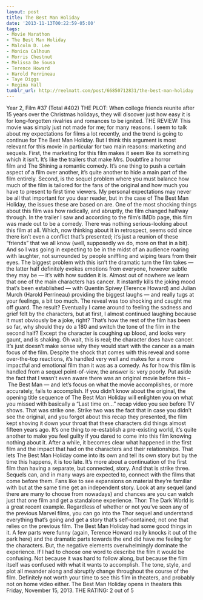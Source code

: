 ```yaml
---
layout: post
title: The Best Man Holiday
date: '2013-11-13T00:22:59-05:00'
tags:
- Movie Marathon
- The Best Man Holiday
- Malcolm D. Lee
- Monica Calhoun
- Morris Chestnut
- Melissa De Sousa
- Terence Howard
- Harold Perrineau
- Taye Diggs
- Regina Hall
tumblr_url: http://reelmatt.com/post/66850712831/the-best-man-holiday
---
```



Year 2, Film #37 (Total #402)
THE PLOT: When college friends reunite after 15 years over the Christmas holidays, they will discover just how easy it is for long-forgotten rivalries and romances to be ignited.
THE REVIEW: This movie was simply just not made for me; for many reasons. I seem to talk about my expectations for films a lot recently, and the trend is going to continue for The Best Man Holiday. But I think this argument is most relevant for this movie in particular for two main reasons: marketing and sequels. First, the marketing for this film makes it seem like its something which it isn’t. It’s like the trailers that make Mrs. Doubtfire a horror film and The Shining a romantic comedy. It’s one thing to push a certain aspect of a film over another, it’s quite another to hide a main part of the film entirely. Second, is the sequel problem where you must balance how much of the film is tailored for the fans of the original and how much you have to present to first time viewers. My personal expectations may never be all that important for you dear reader, but in the case of The Best Man Holiday, the issues these are based on are.
One of the most shocking things about this film was how radically, and abruptly, the film changed halfway through. In the trailer I saw and according to the film’s IMDb page, this film was made out to be a comedy. There was nothing serious-looking about this film at all. Which, now thinking about it in retrospect, seems odd since there isn’t even a conflict that’s presented; it’s just a reunion of these “friends” that we all know (well, supposedly we do, more on that in a bit). And so I was going in expecting to be in the midst of an audience roaring with laughter, not surrounded by people sniffling and wiping tears from their eyes. The biggest problem with this isn’t the dramatic turn the film takes — the latter half definitely evokes emotions from everyone, however subtle they may be — it’s with how sudden it is. Almost out of nowhere we learn that one of the main characters has cancer. It instantly kills the joking mood that’s been established — with Quentin Spivey (Terence Howard) and Julian Murch (Harold Perrineau) providing the biggest laughs — and really tugs at your feelings, a bit too much. The reveal was too shocking and caught me off guard. The result? Eventually I came around to feeling the sadness and grief felt by the characters, but at first, I almost continued laughing because it must obviously be a joke, right? That’s how the rest of the film has been so far, why should they do a 180 and switch the tone of the film in the second half? Except the character is coughing up blood, and looks very gaunt, and is shaking. Oh wait, this is real; the character does have cancer. It’s just doesn’t make sense why they would start with the cancer as a main focus of the film. Despite the shock that comes with this reveal and some over-the-top reactions, it’s handled very well and makes for a more impactful and emotional film than it was as a comedy.
As for how this film is handled from a sequel point-of-view, the answer is: very poorly. Put aside the fact that I wasn’t even aware there was an original movie before this – The Best Man — and let’s focus on what the movie accomplishes, or more accurately, fails to accomplish. If you didn’t know about the original, the opening title sequence of The Best Man Holiday will enlighten you on what you missed with basically a “Last time on…” recap video you see before TV shows. That was strike one. Strike two was the fact that in case you didn’t see the original, and you forgot about this recap they presented, the film kept shoving it down your throat that these characters did things almost fifteen years ago. It’s one thing to re-establish a pre-existing world, it’s quite another to make you feel guilty if you dared to come into this film knowing nothing about it. After a while, it becomes clear what happened in the first film and the impact that had on the characters and their relationships. That lets The Best Man Holiday come into its own and tell its own story but by the time this happens, it is too late. It’s more about a continuation of the first film than having a separate, but connected, story. And that is strike three. Sequels can, and in many ways are expected to, connect with the films that come before them. Fans like to see expansions on material they’re familiar with but at the same time get an independent story. Look at any sequel (and there are many to choose from nowadays) and chances are you can watch just that one film and get a standalone experience. Thor: The Dark World is a great recent example. Regardless of whether or not you’ve seen any of the previous Marvel films, you can go into the Thor sequel and understand everything that’s going and get a story that’s self-contained; not one that relies on the previous film.
The Best Man Holiday had some good things in it. A few parts were funny (again, Terence Howard really knocks it out of the park here) and the dramatic parts towards the end did have me feeling for the characters. But, the negative elements overwhelmingly dominate the experience. If I had to choose one word to describe the film it would be confusing. Not because it was hard to follow along, but because the film itself was confused with what it wants to accomplish. The tone, style, and plot all meander along and abruptly change throughout the course of the film. Definitely not worth your time to see this film in theaters, and probably not on home video either.
The Best Man Holiday opens in theaters this Friday, November 15, 2013.
THE RATING: 2 out of 5 
